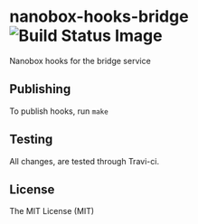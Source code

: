 # nanobox-hooks-bridge ![Build Status Image](https://travis-ci.org/nanobox-io/nanobox-hooks-bridge.svg)
Nanobox hooks for the bridge service

## Publishing

To publish hooks, run `make`

## Testing

All changes, are tested through Travi-ci.

## License

The MIT License (MIT)
